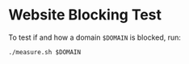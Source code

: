 # Website Blocking Test

To test if and how a domain `$DOMAIN` is blocked, run:
```
./measure.sh $DOMAIN
```


